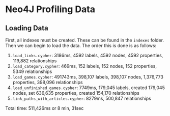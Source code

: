 # Neo4J Profiling Data

## Loading Data

First, all indexes must be created. These can be found in the `indexes` folder. Then we can begin to load the data. The order this is done is as follows:

1. `load_links.cypher`: 3186ms, 4592 labels, 4592 nodes, 4592 properties, 119,882 relationships
2. `load_category.cypher`: 469ms, 152 labels, 152 nodes, 152 properties, 5349 relationships
3. `load_games.cypher`: 491743ms, 398,107 labels, 398,107 nodes, 1,376,773 properties, 398,096 relationships
4. `load_unfinished_games.cypher`: 7749ms, 179,045 labels, created 179,045 nodes, set 636,635 properties, created 154,170 relationships
5. `link_paths_with_articles.cypher`: 8279ms, 500,847 relationships

Total time: 511,426ms or 8 min, 31sec
